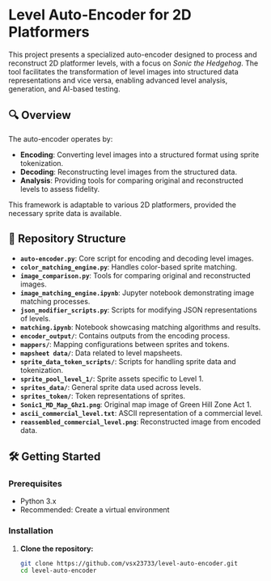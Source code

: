 # Level Auto-Encoder for 2D Platformers

This project presents a specialized auto-encoder designed to process and reconstruct 2D platformer levels, with a focus on *Sonic the Hedgehog*. The tool facilitates the transformation of level images into structured data representations and vice versa, enabling advanced level analysis, generation, and AI-based testing.

## 🔍 Overview

The auto-encoder operates by:

- **Encoding**: Converting level images into a structured format using sprite tokenization.
- **Decoding**: Reconstructing level images from the structured data.
- **Analysis**: Providing tools for comparing original and reconstructed levels to assess fidelity.

This framework is adaptable to various 2D platformers, provided the necessary sprite data is available.

## 📁 Repository Structure

- **`auto-encoder.py`**: Core script for encoding and decoding level images.
- **`color_matching_engine.py`**: Handles color-based sprite matching.
- **`image_comparison.py`**: Tools for comparing original and reconstructed images.
- **`image_matching_engine.ipynb`**: Jupyter notebook demonstrating image matching processes.
- **`json_modifier_scripts.py`**: Scripts for modifying JSON representations of levels.
- **`matching.ipynb`**: Notebook showcasing matching algorithms and results.
- **`encoder_output/`**: Contains outputs from the encoding process.
- **`mappers/`**: Mapping configurations between sprites and tokens.
- **`mapsheet data/`**: Data related to level mapsheets.
- **`sprite_data_token_scripts/`**: Scripts for handling sprite data and tokenization.
- **`sprite_pool_level_1/`**: Sprite assets specific to Level 1.
- **`sprites_data/`**: General sprite data used across levels.
- **`sprites_token/`**: Token representations of sprites.
- **`Sonic1_MD_Map_Ghz1.png`**: Original map image of Green Hill Zone Act 1.
- **`ascii_commercial_level.txt`**: ASCII representation of a commercial level.
- **`reassembled_commercial_level.png`**: Reconstructed image from encoded data.

## 🛠️ Getting Started

### Prerequisites

- Python 3.x
- Recommended: Create a virtual environment

### Installation

1. **Clone the repository:**
   ```bash
   git clone https://github.com/vsx23733/level-auto-encoder.git
   cd level-auto-encoder
